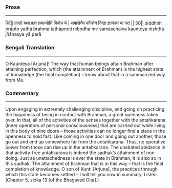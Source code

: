 ### Prose 
 --- 
सिद्धिं प्राप्तो यथा ब्रह्म तथाप्नोति निबोध मे |
समासेनैव कौन्तेय निष्ठा ज्ञानस्य या परा || 50||
siddhiṁ prāpto yathā brahma tathāpnoti nibodha me
samāsenaiva kaunteya niṣhṭhā jñānasya yā parā

### Bengali Translation 
 --- 
O Kaunteya [Arjuna]! The way that human beings attain Brahman after attaining perfection, which (the attainment of Brahman) is the highest state of knowledge (the final completion) – know about that in a summarized way from Me.

### Commentary 
 --- 
Upon engaging in extremely challenging discipline, and going on practicing the happiness of being in contact with Brahman, a great openness takes over. In that, all of the activities of the senses together with the antahkarana [inner operators of personal consciousness] that are carried out while living in this body of nine doors – those activities can no longer find a place in the openness to hold fast. Like coming in one door and going out another, those go out and end up somewhere far from the antahkarana. Thus, no operative power from those can rise up in the antahkarana. The unabated abidance in that activity-free antahkarana is indeed the sadhak’s attainment of non-doing. Just as unattachedness is ever the state in Brahman, it is also so in this sadhak. The attainment of Brahman that is in this way – that is the final completion of knowledge. O son of Kunti [Arjuna], the practices through which this state becomes settled – I will tell you now in summary. Listen. (Chapter 5, sloka 13 [of the Bhagavad Gita].)